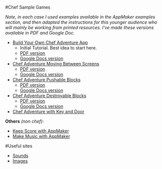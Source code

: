 #Chef Sample Games

_Note, in each case I used examples available in the AppMaker examples section, and then adapted the instructions for this younger audience who will mainly be working from printed resources. I've made these versions available in PDF and Google Doc._

* [Build Your Own Chef Adventure App](https://mcbeckster.makes.org/thimble/NTc4NjgzMTM2/chef-adventure-game)
    * Initial Tutorial. Best idea to start here.
    * [PDF version](https://github.com/lpaglione/AppMakerParty/blob/master/InstructionSheetsPDF/ChefGame-Basic_Instructions.pdf?raw=true)
    * [Google Docs version](http://bit.ly/1A1TAky)
* [Chef Adventure Moving Between Screens](https://scott.makes.org/thimble/LTEyNjY2MTQwMTY=/chef-adventure-game-multi-maze)
    * [PDF version](https://github.com/lpaglione/AppMakerParty/blob/master/InstructionSheetsPDF/ChefGameAddon-multi_screens.pdf?raw=true)
    * [Google Docs version](https://docs.google.com/document/d/1EPYCsfG-k4FEZmrqHXBP3sAseH9OCjzvTkKVN1kBq7U/edit?usp=sharing)
* [Chef Adventure Pushable Blocks](https://scott.makes.org/thimble/MTY1Mjc1MjY0MA==/chef-adventure-pushable-blocks)
    * [PDF version](https://github.com/lpaglione/AppMakerParty/blob/master/InstructionSheetsPDF/ChefGameAddon-push_block.pdf?raw=true)
    * [Google Docs version](https://docs.google.com/document/d/142RbjrhhPPHwoUIXVWIqHVtu3gpeJ4XAwE7bIapEDyk/edit?usp=sharing)
* [Chef Adventure Destroyable Blocks](https://nick095.makes.org/thimble/MTgwNTk3NTgwOA==/chef-adventure-destroyable-blocks)
    * [PDF version](https://github.com/lpaglione/AppMakerParty/blob/master/InstructionSheetsPDF/ChefGameAddon-destroy_block.pdf?raw=true)
    * [Google Docs version](https://docs.google.com/document/d/12OTjwNklIhFmDyjtrIYo0YQ4bYTpBXNkzfe9l9_CAj0/edit?usp=sharing)
* [Chef Adventure with Key and Door](https://scott.makes.org/thimble/MTMxNzAxMTcxMg==/chef-adventure-game-key-and-door-tutorial)

**Others** _(non chef)_:

* [Keep Score with AppMaker](https://mcbeckster.makes.org/thimble/MjAzNTg3NjA5Ng==/keep-score-with-appmaker-becky-edits)
* [Make Music with AppMaker](https://secretrobotron.makes.org/thimble/OTA1NzA3NTIw/make-music-with-appmaker)


#Useful sites

* [Sounds](http://soundjax.com/)
* [Images](https://www.google.com/imghp)